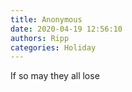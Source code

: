```yaml
---
title: Anonymous
date: 2020-04-19 12:56:10
authors: Ripp
categories: Holiday
---
```


 If so may they all lose